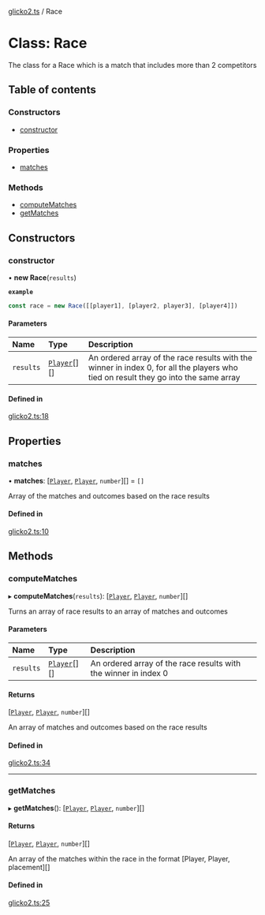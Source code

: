 [glicko2.ts](../README.md) / Race

# Class: Race

The class for a Race which is a match that includes more than 2 competitors

## Table of contents

### Constructors

- [constructor](Race.md#constructor)

### Properties

- [matches](Race.md#matches)

### Methods

- [computeMatches](Race.md#computematches)
- [getMatches](Race.md#getmatches)

## Constructors

### constructor

• **new Race**(`results`)

**`example`**
```ts
const race = new Race([[player1], [player2, player3], [player4]])
```

#### Parameters

| Name | Type | Description |
| :------ | :------ | :------ |
| `results` | [`Player`](Player.md)[][] | An ordered array of the race results with the winner in index 0, for all the players who tied on result they go into the same array |

#### Defined in

[glicko2.ts:18](https://github.com/animafps/glicko2.ts/blob/b066135/glicko2.ts#L18)

## Properties

### matches

• **matches**: [[`Player`](Player.md), [`Player`](Player.md), `number`][] = `[]`

Array of the matches and outcomes based on the race results

#### Defined in

[glicko2.ts:10](https://github.com/animafps/glicko2.ts/blob/b066135/glicko2.ts#L10)

## Methods

### computeMatches

▸ **computeMatches**(`results`): [[`Player`](Player.md), [`Player`](Player.md), `number`][]

Turns an array of race results to an array of matches and outcomes

#### Parameters

| Name | Type | Description |
| :------ | :------ | :------ |
| `results` | [`Player`](Player.md)[][] | An ordered array of the race results with the winner in index 0 |

#### Returns

[[`Player`](Player.md), [`Player`](Player.md), `number`][]

An array of matches and outcomes based on the race results

#### Defined in

[glicko2.ts:34](https://github.com/animafps/glicko2.ts/blob/b066135/glicko2.ts#L34)

___

### getMatches

▸ **getMatches**(): [[`Player`](Player.md), [`Player`](Player.md), `number`][]

#### Returns

[[`Player`](Player.md), [`Player`](Player.md), `number`][]

An array of the matches within the race in the format [Player, Player, placement][]

#### Defined in

[glicko2.ts:25](https://github.com/animafps/glicko2.ts/blob/b066135/glicko2.ts#L25)
